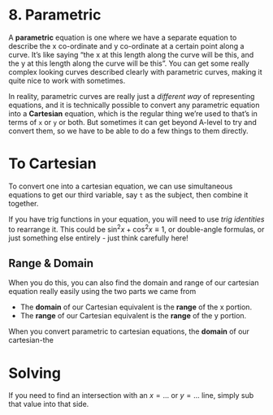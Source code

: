 # 8. Parametric

A **parametric** equation is one where we have a separate equation to describe the x co-ordinate and y co-ordinate at a certain point along a curve. It’s like saying “the x at this length along the curve will be this, and the y at this length along the curve will be this”. You can get some really complex looking curves described clearly with parametric curves, making it quite nice to work with sometimes.

In reality, parametric curves are really just a *different way* of representing equations, and it is technically possible to convert any parametric equation into a **Cartesian** equation, which is the regular thing we’re used to that’s in terms of `x` or `y` or both. But sometimes it can get beyond A-level to try and convert them, so we have to be able to do a few things to them directly.

# To Cartesian

To convert one into a cartesian equation, we can use simultaneous equations to get our third variable, say `t` as the subject, then combine it together. 

If you have trig functions in your equation, you will need to use *trig identities* to rearrange it. This could be $\sin^2x + \cos^2x \equiv 1$, or double-angle formulas, or just something else entirely - just think carefully here!

## Range & Domain

When you do this, you can also find the domain and range of our cartesian equation really easily using the two parts we came from

- The **domain** of our Cartesian equivalent is the **range** of the x portion.
- The **range** of our Cartesian equivalent is the **range** of the y portion.

When you convert parametric to cartesian equations, the **domain** of our cartesian-the 

# Solving

If you need to find an intersection with an $x=...$ or $y=...$ line, simply sub that value into that side.